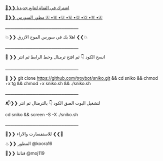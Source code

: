 [💠❯❯ اشترك في القناة لتتابع جديدنا](https://telegram.me/moj119 )

[📮❯❯ مطور السورس 🇦 •🇧 •🇺 •🇳 •🇴 •🇴 •🇷 •🇦](https://telegram.me/koora16 )

ـــــــــــــــــــــــــــــــــــــــــــــــــــــــــ

💥❯❯ اهلا بك في سورس الموج الازرق ❮❮💥

ـــــــــــــــــــــــــــــــــــــــــــــــــــــــــ

🍃 ❯❯ انسخ الكود 👇 ثم افتح ترمنال وحط الرابط ثم انتر

ـــــــــــــــــــــــــــــــــــــــــــــــــــــــــ

🚸 ❯❯ git clone https://github.com/troybot/sniko.git && cd sniko && chmod +x tg && chmod +x sniko.sh && ./sniko.sh

ـــــــــــــــــــــــــــــــــــــــــــــــــــــــــ

📬❯❯ لتشغيل البوت الصق الكود 👇 بالترمنال ثم انتر 

cd sniko && screen -S -X ./sniko.sh

ـــــــــــــــــــــــــــــــــــــــــــــــــــــــــ

🚸❯❯ للاستفسارت والاراء ❮❮🚸

♨❯❯ المطور @koora16

📯❯❯ قناتنا @moj119

 

 

 

